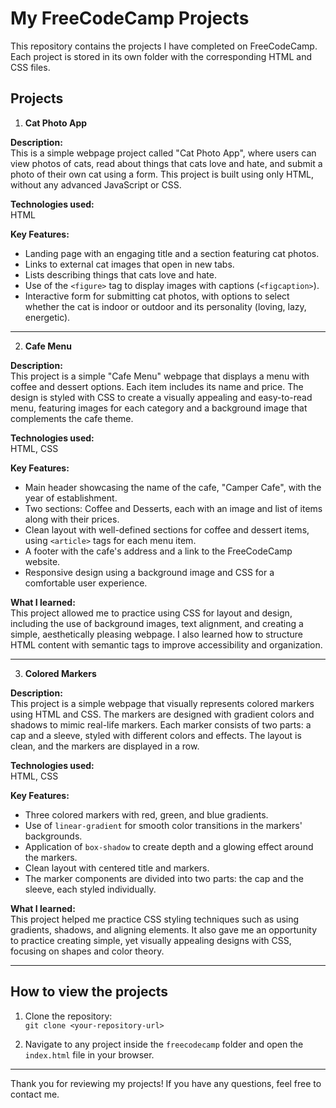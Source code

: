 # My FreeCodeCamp Projects

This repository contains the projects I have completed on FreeCodeCamp. Each project is stored in its own folder with the corresponding HTML and CSS files.

## Projects

1. **Cat Photo App**  

**Description:**  
This is a simple webpage project called "Cat Photo App", where users can view photos of cats, read about things that cats love and hate, and submit a photo of their own cat using a form. This project is built using only HTML, without any advanced JavaScript or CSS.

**Technologies used:**  
HTML

**Key Features:**
- Landing page with an engaging title and a section featuring cat photos.
- Links to external cat images that open in new tabs.
- Lists describing things that cats love and hate.
- Use of the `<figure>` tag to display images with captions (`<figcaption>`).
- Interactive form for submitting cat photos, with options to select whether the cat is indoor or outdoor and its personality (loving, lazy, energetic).

---

2. **Cafe Menu**  

**Description:**  
This project is a simple "Cafe Menu" webpage that displays a menu with coffee and dessert options. Each item includes its name and price. The design is styled with CSS to create a visually appealing and easy-to-read menu, featuring images for each category and a background image that complements the cafe theme.

**Technologies used:**  
HTML, CSS

**Key Features:**
- Main header showcasing the name of the cafe, "Camper Cafe", with the year of establishment.
- Two sections: Coffee and Desserts, each with an image and list of items along with their prices.
- Clean layout with well-defined sections for coffee and dessert items, using `<article>` tags for each menu item.
- A footer with the cafe's address and a link to the FreeCodeCamp website.
- Responsive design using a background image and CSS for a comfortable user experience.

**What I learned:**  
This project allowed me to practice using CSS for layout and design, including the use of background images, text alignment, and creating a simple, aesthetically pleasing webpage. I also learned how to structure HTML content with semantic tags to improve accessibility and organization.

---

3. **Colored Markers**  

**Description:**  
This project is a simple webpage that visually represents colored markers using HTML and CSS. The markers are designed with gradient colors and shadows to mimic real-life markers. Each marker consists of two parts: a cap and a sleeve, styled with different colors and effects. The layout is clean, and the markers are displayed in a row.

**Technologies used:**  
HTML, CSS

**Key Features:**
- Three colored markers with red, green, and blue gradients.
- Use of `linear-gradient` for smooth color transitions in the markers' backgrounds.
- Application of `box-shadow` to create depth and a glowing effect around the markers.
- Clean layout with centered title and markers.
- The marker components are divided into two parts: the cap and the sleeve, each styled individually.

**What I learned:**  
This project helped me practice CSS styling techniques such as using gradients, shadows, and aligning elements. It also gave me an opportunity to practice creating simple, yet visually appealing designs with CSS, focusing on shapes and color theory.

---

## How to view the projects

1. Clone the repository:  
   `git clone <your-repository-url>`

2. Navigate to any project inside the `freecodecamp` folder and open the `index.html` file in your browser.

---

Thank you for reviewing my projects! If you have any questions, feel free to contact me.


